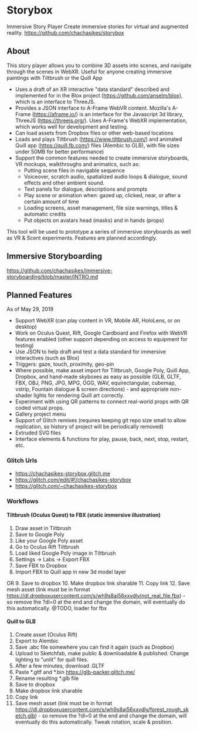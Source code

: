 # Storybox
Immersive Story Player
Create immersive stories for virtual and augmented reality.
https://github.com/chachasikes/storybox

## About
This story player allows you to combine 3D assets into scenes, and navigate through the scenes in WebXR.
Useful for anyone creating immersive paintings with Tiltbrush or the Quill App

* Uses a draft of an XR interactive "data standard" described and implemented for in the Blox project (https://github.com/anselm/blox), which is an interface to ThreeJS.
* Provides a JSON interface to A-Frame WebVR content. Mozilla's A-Frame (https://aframe.io/) is an interface for the Javascript 3d library, ThreeJS (https://threejs.org/). Uses A-Frame's WebXR implementation, which works well for development and testing.
* Can load assets from Dropbox files or other web-based locations
* Loads and plays Tiltbrush (https://www.tiltbrush.com/) and animated Quill app (https://quill.fb.com/) files (Alembic to GLB), with file sizes under 50MB for better performance)
* Support the common features needed to create immersive storyboards, VR mockups, walkthroughs and animatics, such as:
  * Putting scene files in navigable sequence
  * Voiceover, scratch audio, spatialized audio loops & dialogue, sound effects and other ambient sound.
  * Text panels for dialogue, descriptions and prompts
  * Play scene or animation when: gazed up, clicked, near, or after a certain amount of time
  * Loading screens, asset management, file size warnings, titles & automatic credits
  * Put objects on avatars head (masks) and in hands (props)

This tool will be used to prototype a series of immersive storyboards as well as VR & Scent experiments. Features are planned accordingly.

## Immersive Storyboarding
https://github.com/chachasikes/immersive-storyboarding/blob/master/INTRO.md

## Planned Features

As of May 29, 2019

* Support WebXR (can play content in VR, Mobile AR, HoloLens, or on desktop)
* Work on Oculus Quest, Rift, Google Cardboard and Firefox with WebVR features enabled (other support depending on access to equipment for testing)
* Use JSON to help draft and test a data standard for immersive interactives (such as Blox)
* Triggers: gaze, touch, proximity, geo-pin
* Where possible, make asset import for Tiltbrush, Google Poly, Quill App, Dropbox, and hand-made skyboxes as easy as possible (GLB, GLTF, FBX, OBJ, PNG, JPG, MPG, OGG, WAV, equirectangular, cubemap, vstrip, Fountain dialogue & screen directions) - and appropriate non-shader lights for rendering Quill art correctly.
* Experiment with using QR patterns to connect real-world props with QR coded virtual props.
* Gallery project menu
* Support of Glitch remixes (requires keeping git repo size small to allow replication, so history of project will be periodically removed)
* Extruded SVG files
* Interface elements & functions for play, pause, back, next, stop, restart, etc.

### Glitch Urls

* https://chachasikes-storybox.glitch.me
* https://glitch.com/edit/#!/chachasikes-storybox
* https://glitch.com/~chachasikes-storybox


### Workflows

#### Tiltbrush (Oculus Quest) to FBX (static immersive illustration)
1. Draw asset in Tiltbrush
2. Save to Google Poly
3. Like your Google Poly asset
4. Go to Oculus Rift Tiltbrush
5. Load liked Google Poly image in Tiltbrush
6. Settings -> Labs -> Export FBX
7. Save FBX to Dropbox
8. Import FBX to Quill app in new 3d model layer

OR
9. Save to dropbox
10. Make dropbox link sharable
11. Copy link
12. Save mesh asset (link must be in format https://dl.dropboxusercontent.com/s/wh9s8aj56xxvdly/not_real_file.fbx) - so remove the ?dl=0 at the end and change the domain, will eventually do this automatically.
@TODO, loader for fbx

#### Quill to GLB
1. Create asset (Oculus Rift)
2. Export to Alembic
3. Save .abc file somewhere you can find it again (such as Dropbox)
4. Upload to Sketchfab, make public & downloadable & published. Change lighting to "unlit" for quill files.
5. After a few minutes, download .GLTF
6. Paste \*.gltf and \*.bin https://glb-packer.glitch.me/
7. Rename resulting \*.glb file
8. Save to dropbox
9. Make dropbox link sharable
10. Copy link
11. Save mesh asset (link must be in format https://dl.dropboxusercontent.com/s/wh9s8aj56xxvdly/forest_rough_sketch.glb) - so remove the ?dl=0 at the end and change the domain, will eventually do this automatically. Tweak rotation, scale & position.
